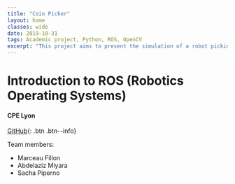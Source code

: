```yaml
---
title: "Coin Picker"
layout: home
classes: wide
date: 2019-10-31
tags: Academic project, Python, ROS, OpenCV
excerpt: "This project aims to present the simulation of a robot picking up coins on a table."
---
```



# Introduction to ROS (Robotics Operating Systems)
#### CPE Lyon

[GitHub](https://github.com/MarceauFillon/Coin_Picker){: .btn .btn--info}

Team members:
- Marceau Fillon
- Abdelaziz Miyara
- Sacha Piperno
